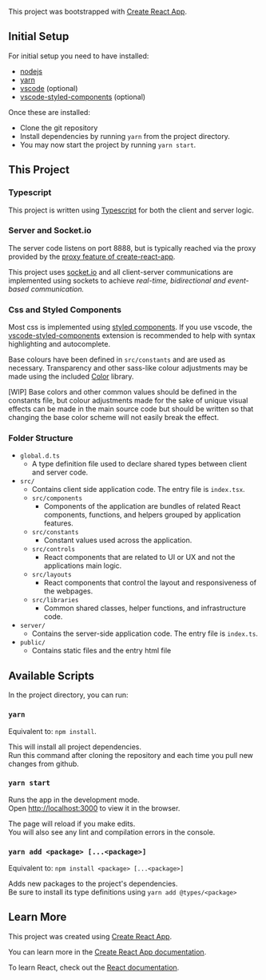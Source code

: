 This project was bootstrapped with [Create React App](https://github.com/facebook/create-react-app).

## Initial Setup
For initial setup you need to have installed:
- [nodejs](https://nodejs.org/en/download/)
- [yarn](https://classic.yarnpkg.com/en/docs/install/)
- [vscode](https://code.visualstudio.com/Download) (optional) 
- [vscode-styled-components](https://marketplace.visualstudio.com/items?itemName=jpoissonnier.vscode-styled-components) (optional)

Once these are installed:
- Clone the git repository
- Install dependencies by running `yarn` from the project directory.
- You may now start the project by running `yarn start`.

## This Project
### Typescript
This project is written using [Typescript](https://www.typescriptlang.org/docs/home) for both the client and server logic.

### Server and Socket<!-- autolink prevention -->.io
The server code listens on port 8888, but is typically reached via the proxy provided by the [proxy feature of create-react-app](https://create-react-app.dev/docs/proxying-api-requests-in-development/).

This project uses [socket.io](https://socket.io/) and all client-server communications are implemented using sockets to achieve _real-time, bidirectional and event-based communication._

### Css and Styled Components
Most css is implemented using [styled components](styled-components.com/). If you use vscode, the [vscode-styled-components](https://marketplace.visualstudio.com/items?itemName=jpoissonnier.vscode-styled-components) extension is recommended to help with syntax highlighting and autocomplete.

Base colours have been defined in `src/constants` and are used as necessary. Transparency and other sass-like colour adjustments may be made using the included [Color](https://www.npmjs.com/package/color) library.

[WIP] Base colors and other common values should be defined in the constants file, but colour adjustments made for the sake of unique visual effects can be made in the main source code but should be written so that changing the base color scheme will not easily break the effect.

### Folder Structure
- `global.d.ts`
  - A type definition file used to declare shared types between client and server code.
- `src/` 
  - Contains client side application code. The entry file is `index.tsx`.
  - `src/components`
    - Components of the application are bundles of related React components, functions, and helpers grouped by application features.
  - `src/constants`
    - Constant values used across the application.
  - `src/controls`
    - React components that are related to UI or UX and not the applications main logic.
  - `src/layouts`
    - React components that control the layout and responsiveness of the webpages.
  - `src/libraries`
    - Common shared classes, helper functions, and infrastructure code.
- `server/`
  - Contains the server-side application code. The entry file is `index.ts`.
- `public/`
  - Contains static files and the entry html file


## Available Scripts
In the project directory, you can run:

### `yarn`

Equivalent to: `npm install`.

This will install all project dependencies. <br />
Run this command after cloning the repository and each time you pull new changes from github.

### `yarn start`

Runs the app in the development mode.<br />
Open [http://localhost:3000](http://localhost:3000) to view it in the browser.

The page will reload if you make edits.<br />
You will also see any lint and compilation errors in the console.

### `yarn add <package> [...<package>]`

Equivalent to: `npm install <package> [...<package>]`

Adds new packages to the project's dependencies.<br />
Be sure to install its type definitions using `yarn add @types/<package>`

## Learn More

This project was created using [Create React App](https://facebook.github.io/create-react-app).

You can learn more in the [Create React App documentation](https://facebook.github.io/create-react-app/docs/getting-started).

To learn React, check out the [React documentation](https://reactjs.org/).
